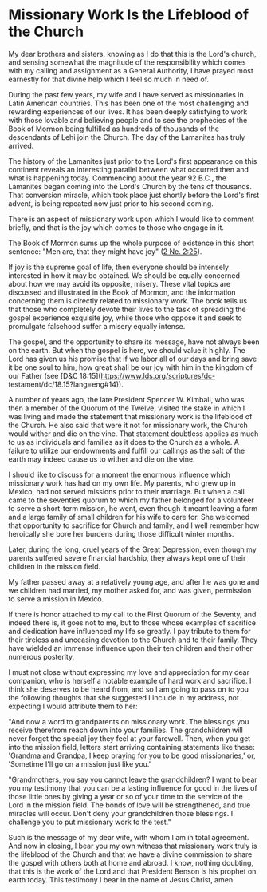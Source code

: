# Missionary Work Is the Lifeblood of the Church

My dear brothers and sisters, knowing as I do that this is the Lord's church,
and sensing somewhat the magnitude of the responsibility which comes with my
calling and assignment as a General Authority, I have prayed most earnestly
for that divine help which I feel so much in need of.

During the past few years, my wife and I have served as missionaries in Latin
American countries. This has been one of the most challenging and rewarding
experiences of our lives. It has been deeply satisfying to work with those
lovable and believing people and to see the prophecies of the Book of Mormon
being fulfilled as hundreds of thousands of the descendants of Lehi join the
Church. The day of the Lamanites has truly arrived.

The history of the Lamanites just prior to the Lord's first appearance on this
continent reveals an interesting parallel between what occurred then and what
is happening today. Commencing about the year 92 B.C., the Lamanites began
coming into the Lord's Church by the tens of thousands. That conversion
miracle, which took place just shortly before the Lord's first advent, is
being repeated now just prior to his second coming.

There is an aspect of missionary work upon which I would like to comment
briefly, and that is the joy which comes to those who engage in it.

The Book of Mormon sums up the whole purpose of existence in this short
sentence: "Men are, that they might have joy" ([2 Ne.
2:25](https://www.lds.org/scriptures/bofm/2-ne/2.25?lang=eng#24)).

If joy is the supreme goal of life, then everyone should be intensely
interested in how it may be obtained. We should be equally concerned about how
we may avoid its opposite, misery. These vital topics are discussed and
illustrated in the Book of Mormon, and the information concerning them is
directly related to missionary work. The book tells us that those who
completely devote their lives to the task of spreading the gospel experience
exquisite joy, while those who oppose it and seek to promulgate falsehood
suffer a misery equally intense.

The gospel, and the opportunity to share its message, have not always been on
the earth. But when the gospel is here, we should value it highly. The Lord
has given us his promise that if we labor all of our days and bring save it be
one soul to him, how great shall be our joy with him in the kingdom of our
Father (see [D&amp;C 18:15](https://www.lds.org/scriptures/dc-
testament/dc/18.15?lang=eng#14)).

A number of years ago, the late President Spencer W. Kimball, who was then a
member of the Quorum of the Twelve, visited the stake in which I was living
and made the statement that missionary work is the lifeblood of the Church. He
also said that were it not for missionary work, the Church would wither and
die on the vine. That statement doubtless applies as much to us as individuals
and families as it does to the Church as a whole. A failure to utilize our
endowments and fulfill our callings as the salt of the earth may indeed cause
us to wither and die on the vine.

I should like to discuss for a moment the enormous influence which missionary
work has had on my own life. My parents, who grew up in Mexico, had not served
missions prior to their marriage. But when a call came to the seventies quorum
to which my father belonged for a volunteer to serve a short-term mission, he
went, even though it meant leaving a farm and a large family of small children
for his wife to care for. She welcomed that opportunity to sacrifice for
Church and family, and I well remember how heroically she bore her burdens
during those difficult winter months.

Later, during the long, cruel years of the Great Depression, even though my
parents suffered severe financial hardship, they always kept one of their
children in the mission field.

My father passed away at a relatively young age, and after he was gone and we
children had married, my mother asked for, and was given, permission to serve
a mission in Mexico.

If there is honor attached to my call to the First Quorum of the Seventy, and
indeed there is, it goes not to me, but to those whose examples of sacrifice
and dedication have influenced my life so greatly. I pay tribute to them for
their tireless and unceasing devotion to the Church and to their family. They
have wielded an immense influence upon their ten children and their other
numerous posterity.

I must not close without expressing my love and appreciation for my dear
companion, who is herself a notable example of hard work and sacrifice. I
think she deserves to be heard from, and so I am going to pass on to you the
following thoughts that she suggested I include in my address, not expecting I
would attribute them to her:

"And now a word to grandparents on missionary work. The blessings you receive
therefrom reach down into your families. The grandchildren will never forget
the special joy they feel at your farewell. Then, when you get into the
mission field, letters start arriving containing statements like these:
'Grandma and Grandpa, I keep praying for you to be good missionaries,' or,
'Sometime I'll go on a mission just like you.'

"Grandmothers, you say you cannot leave the grandchildren? I want to bear you
my testimony that you can be a lasting influence for good in the lives of
those little ones by giving a year or so of your time to the service of the
Lord in the mission field. The bonds of love will be strengthened, and true
miracles will occur. Don't deny your grandchildren those blessings. I
challenge you to put missionary work to the test."

Such is the message of my dear wife, with whom I am in total agreement. And
now in closing, I bear you my own witness that missionary work truly is the
lifeblood of the Church and that we have a divine commission to share the
gospel with others both at home and abroad. I know, nothing doubting, that
this is the work of the Lord and that President Benson is his prophet on earth
today. This testimony I bear in the name of Jesus Christ, amen.

